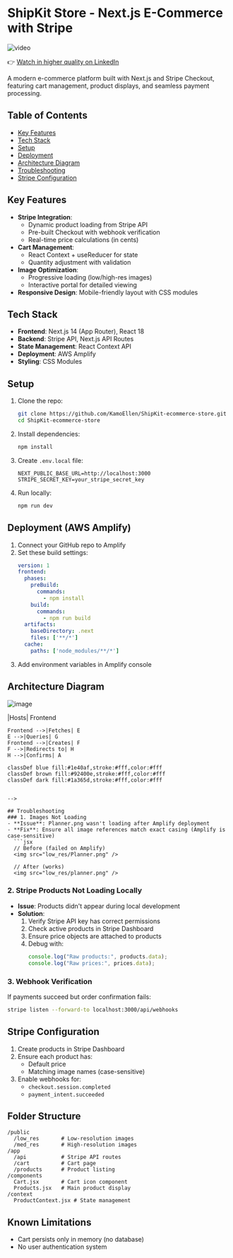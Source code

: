 
# ShipKit Store - Next.js E-Commerce with Stripe

![video](https://raw.githubusercontent.com/KamoEllen/ShipKit-ecommerce-store/main/demo-1.gif)

👉 [Watch in higher quality on LinkedIn](https://www.linkedin.com/feed/update/urn:li:activity:7349652086994649088)


A modern e-commerce platform built with Next.js and Stripe Checkout, featuring cart management, product displays, and seamless payment processing.

## Table of Contents
- [Key Features](#key-features)
- [Tech Stack](#tech-stack)
- [Setup](#setup)
- [Deployment](#deployment)
- [Architecture Diagram](#Architecture-Diagram)
- [Troubleshooting](#troubleshooting)
- [Stripe Configuration](#stripe-configuration)

## Key Features
- **Stripe Integration**: 
  - Dynamic product loading from Stripe API
  - Pre-built Checkout with webhook verification
  - Real-time price calculations (in cents)
- **Cart Management**:
  - React Context + useReducer for state
  - Quantity adjustment with validation
- **Image Optimization**:
  - Progressive loading (low/high-res images)
  - Interactive portal for detailed viewing
- **Responsive Design**: Mobile-friendly layout with CSS modules

## Tech Stack
- **Frontend**: Next.js 14 (App Router), React 18
- **Backend**: Stripe API, Next.js API Routes
- **State Management**: React Context API
- **Deployment**: AWS Amplify
- **Styling**: CSS Modules

## Setup
1. Clone the repo:
   ```bash
   git clone https://github.com/KamoEllen/ShipKit-ecommerce-store.git
   cd ShipKit-ecommerce-store
   ```

2. Install dependencies:
   ```bash
   npm install
   ```

3. Create `.env.local` file:
   ```env
   NEXT_PUBLIC_BASE_URL=http://localhost:3000
   STRIPE_SECRET_KEY=your_stripe_secret_key
   ```

4. Run locally:
   ```bash
   npm run dev
   ```

## Deployment (AWS Amplify)
1. Connect your GitHub repo to Amplify
2. Set these build settings:
   ```yaml
   version: 1
   frontend:
     phases:
       preBuild:
         commands:
           - npm install
       build:
         commands:
           - npm run build
     artifacts:
       baseDirectory: .next
       files: ['**/*']
     cache:
       paths: ['node_modules/**/*']
   ```
3. Add environment variables in Amplify console


## Architecture Diagram
![image]()
<!--
```mermaid
%%{init: {'theme': 'dark', 'themeVariables': { 'primaryColor': '#1a365d', 'secondaryColor': '#92400e', 'tertiaryColor': '#1e40af'}}}%%
flowchart TD
    subgraph AWS["AWS Amplify (Deployment)"]
        A[Next.js App]
    end

    subgraph Frontend["Frontend (React)"]
        B[Product Display]:::brown
        C[Cart Context]:::brown
        D[Image Portal]:::brown
    end

    subgraph Backend["Backend (Next.js API)"]
        E[/api/products\nStripe Integration/]:::blue
        F[/api/checkout\nPayment Session/]:::blue
    end

    subgraph Stripe["Stripe"]
        G[Products/Prices]
        H[Webhooks]
    end

    A -->|Hosts| Frontend
    Frontend -->|Fetches| E
    E -->|Queries| G
    Frontend -->|Creates| F
    F -->|Redirects to| H
    H -->|Confirms| A

    classDef blue fill:#1e40af,stroke:#fff,color:#fff
    classDef brown fill:#92400e,stroke:#fff,color:#fff
    classDef dark fill:#1a365d,stroke:#fff,color:#fff
```

-->

## Troubleshooting
### 1. Images Not Loading
- **Issue**: Planner.png wasn't loading after Amplify deployment
- **Fix**: Ensure all image references match exact casing (Amplify is case-sensitive)
  ```jsx
  // Before (failed on Amplify)
  <img src="low_res/Planner.png" />
  
  // After (works)
  <img src="low_res/planner.png" />
  ```

### 2. Stripe Products Not Loading Locally
- **Issue**: Products didn't appear during local development
- **Solution**:
  1. Verify Stripe API key has correct permissions
  2. Check active products in Stripe Dashboard
  3. Ensure price objects are attached to products
  4. Debug with:
     ```javascript
     console.log("Raw products:", products.data);
     console.log("Raw prices:", prices.data);
     ```

### 3. Webhook Verification
If payments succeed but order confirmation fails:
```bash
stripe listen --forward-to localhost:3000/api/webhooks
```

## Stripe Configuration
1. Create products in Stripe Dashboard
2. Ensure each product has:
   - Default price
   - Matching image names (case-sensitive)
3. Enable webhooks for:
   - `checkout.session.completed`
   - `payment_intent.succeeded`

## Folder Structure
```
/public
  /low_res       # Low-resolution images
  /med_res       # High-resolution images
/app
  /api           # Stripe API routes
  /cart          # Cart page
  /products      # Product listing
/components
  Cart.jsx       # Cart icon component
  Products.jsx   # Main product display
/context
  ProductContext.jsx # State management
```

## Known Limitations
- Cart persists only in memory (no database)
- No user authentication system
```
